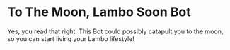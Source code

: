 # To The Moon, Lambo Soon Bot

Yes, you read that right. This Bot could possibly catapult you to the moon, so you can start living your Lambo lifestyle!
